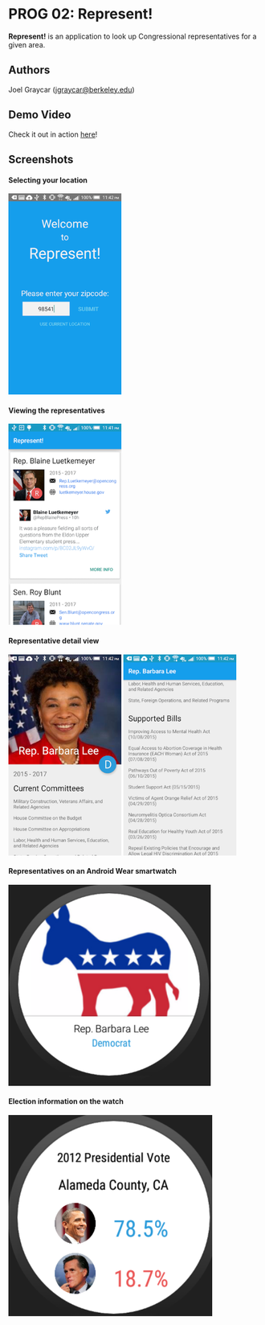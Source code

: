 # PROG 02: Represent!

**Represent!** is an application to look up Congressional representatives for
a given area.

## Authors

Joel Graycar ([jgraycar@berkeley.edu](mailto:jgraycar@berkeley.edu))

## Demo Video

Check it out in action [here](https://youtu.be/01COYiuCJ6g)!

## Screenshots

#### Selecting your location

<img src="screenshots/set.png" height="400" alt="Screenshot"/>

#### Viewing the representatives

<img src="screenshots/list.png" height="400" alt="Screenshot"/>

#### Representative detail view

<img src="screenshots/detail1.png" height="400" alt="Screenshot"/>
<img src="screenshots/detail2.png" height="400" alt="Screenshot"/>

#### Representatives on an Android Wear smartwatch

<img src="screenshots/watch_detail.png" height="400" alt="Screenshot"/>

#### Election information on the watch

<img src="screenshots/watch_election.png" height="400" alt="Screenshot"/>


